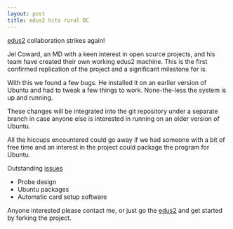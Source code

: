```yaml
---
layout: post
title: edus2 hits rural BC
---
```


[edus2](http://www.edus2.com) collaboration strikes again!

Jel Coward, an MD with a keen interest in open source projects, and his team have created their own working edus2 machine.  This is the first confirmed replication of the project and a significant milestone for is.

With this we found a few bugs.  He installed it on an earlier version of Ubuntu and had to tweak a few things to work.  None-the-less the system is up and running.

These changes will be integrated into the git repository under a separate branch in case anyone else is interested in running on an older version of Ubuntu.

All the hiccups encountered could go away if we had someone with a bit of free time and an interest in the project could package the program for Ubuntu.

Outstanding [issues](https://github.com/asclepius/edus2/issues)

* Probe design
* Ubuntu packages
* Automatic card setup software

Anyone interested please contact me, or just go the [edus2](http://www.edus2.com) and get started by forking the project.

